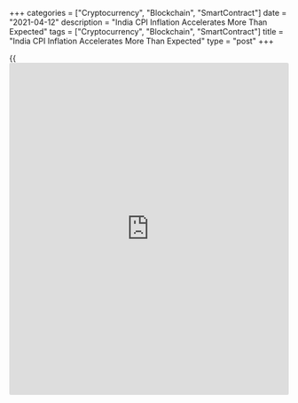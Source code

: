 +++
categories = ["Cryptocurrency", "Blockchain", "SmartContract"]
date = "2021-04-12"
description = "India CPI Inflation Accelerates More Than Expected"
tags = ["Cryptocurrency", "Blockchain", "SmartContract"]
title = "India CPI Inflation Accelerates More Than Expected"
type = "post"
+++

{{<iframe id="large-banner" src="https://www.bounty.group/#slide=11.0" width="100%" height="600" scrolling="no" style="border: 0px solid rgb(216, 221, 230); border-radius: 3px;">}}

India's consumer price inflation accelerated more than expected in
March, preliminary data from the statistical office showed Monday.  
  
The consumer price index rose 5.52 percent year-on-year following a 5.03
percent increase in February. Economists had forecast 5.40 percent
inflation.  
  
The consumer food price index climbed 4.94 percent year-on-year after a
3.87 percent rise in the previous month.  
  
Food and beverages prices rose 5.24 percent annually and those of
clothing and footwear grew 4.41 percent. The cost of housing increased
3.50 percent and that of fuel and light grew 4.50 percent.  
  
Compared to the previous month, the CPI rose 0.13 percent, while the
CFPI decreased 0.26 percent in March.

For comments and feedback [contact](https://www.playgroundfx.com/contact/): editorial@rtt[news](https://www.letsplayfx.com/blog/forex-news-website/).com

[Economic News][1]

 **What parts of the world are seeing the best (and worst) economic
performances lately? Click[here][2] to check out our [Econ Scorecard][2]
and find out! See up-to-the-moment [ranking](https://www.playgroundfx.com/blog/crypto-exchange-ranking/)s for the best and worst
performers in [GDP][3], [unemployment rate][4], [inflation][5] and much
more.**

   1. www.rtt[news](https://www.letsplayfx.com/blog/forex-news-website/).com/Content/EconomicNews.aspx
   2. www.rtt[news](https://www.letsplayfx.com/blog/forex-news-website/).com/economic-scorecard/world-rank/unemployment-rate/highest-performance.aspx
   3. www.rtt[news](https://www.letsplayfx.com/blog/forex-news-website/).com/economic-scorecard/world-rank/GDP/highest-performance.aspx
   4. www.rtt[news](https://www.letsplayfx.com/blog/forex-news-website/).com/economic-scorecard/world-rank/unemployment-rate/lowest-performance.aspx
   5. www.rtt[news](https://www.letsplayfx.com/blog/forex-news-website/).com/economic-scorecard/world-rank/CPI/highest-performance.aspx
